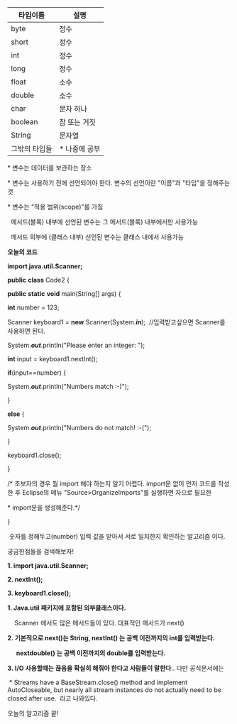 | 타입이름 | 설명 |
| --- | --- |
| byte | 정수 |
| short | 정수 |
| int | 정수 |
| long | 정수 |
| float | 소수 |
| double | 소수 |
| char | 문자 하나 |
| boolean | 참 또는 거짓 |
| String | 문자열 |
| 그밖의 타입들 | \* 나중에 공부 |

\* 변수는 데이터를 보관하는 장소

\* 변수는 사용하기 전에 선언되어야 한다. 변수의 선언이란 "이름"과 "타입"을 정해주는 것

\* 변수는 "적용 범위(scope)"를 가짐

  메서드(블록) 내부에 선언된 변수는 그 메서드(블록) 내부에서만 사용가능

  메서드 외부에 (클래스 내부) 선언된 변수는 클래스 내에서 사용가능

**오늘의 코드**

****import** java.util.Scanner;**

**public** **class** Code2 {

**public** **static** **void** main(String\[\] args) {

**int** number = 123;

Scanner keyboard1 = **new** Scanner(System.**_in_**);  //입력받고싶으면 Scanner를 사용하면 된다.

System.**_out_**.println("Please enter an integer: ");

**int** input = keyboard1.nextInt();

**if**(input\==number) {

System.**_out_**.println("Numbers match :-)");

}

**else** {

System.**_out_**.println("Numbers do not match! :-(");

}

keyboard1.close();

}

/\* 초보자의 경우 뭘 import 해야 하는지 알기 어렵다. import문 없이 먼저 코드를 작성한 후 Eclipse의 메뉴 "Source>OrganizeImports"를 실행하면 자으로 필요한 

\* import문을 생성해준다.\*/

}

 숫자를 정해두고(number) 입력 값을 받아서 서로 일치한지 확인하는 알고리즘 이다.

궁금한점들을 검색해보자!

****1. import** java.util.Scanner;**

**2\. nextInt();**    

**3. keyboard1.close();**

**1\. Java.util 패키지에 포함된 외부클래스이다.**

    Scanner 에서도 많은 메서드들이 있다. 대표적인 메서드가 next() 

**2\. 기본적으로 next()는 String, nextInt() 는 공백 이전까지의 int를 입력받는다.**  

     **nextdouble() 는 공백 이전까지의 double를 입력받는다.**

**3. I/O 사용할때는 끊음을 확실히 해줘야 한다고 사람들이 말한다**.. 다만 공식문서에는

 \* Streams have a BaseStream.close() method and implement AutoCloseable, but nearly all stream instances do not actually need to be closed after use.  라고 나와있다. 

오늘의 알고리즘 끝!

